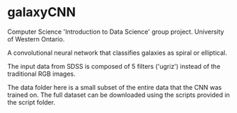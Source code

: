 # galaxyCNN

Computer Science 'Introduction to Data Science' group project. University of Western Ontario.

A convolutional neural network that classifies galaxies as spiral or elliptical. 

The input data from SDSS is composed of 5 filters ('ugriz') instead of the traditional RGB images.  

The data folder here is a small subset of the entire data that the CNN was trained on. The full dataset can be downloaded using the scripts provided in the script folder.
